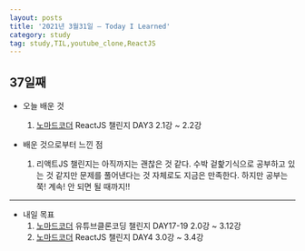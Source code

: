 ```yaml
---
layout: posts
title: '2021년 3월31일 — Today I Learned'
category: study
tag: study,TIL,youtube_clone,ReactJS
---
```


## 37일째

- 오늘 배운 것
  1. [노마드코더][1] ReactJS 챌린지 DAY3 2.1강 ~ 2.2강

- 배운 것으로부터 느낀 점
  1. 리액트JS 챌린지는 아직까지는 괜찮은 것 같다. 수박 겉핥기식으로 공부하고 있는 것 같지만 문제를 풀어낸다는 것 자체로도 지금은 만족한다. 하지만 공부는 쭉! 계속! 안 되면 될 때까지!!

---

- 내일 목표
  1. [노마드코더][1] 유튜브클론코딩 챌린지 DAY17-19 2.0강 ~ 3.12강
  2. [노마드코더][1] ReactJS 챌린지 DAY4 3.0강 ~ 3.4강

[1]: https://nomadcoders.co/ '노마드코더'

